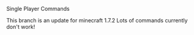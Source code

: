Single Player Commands

This branch is an update for minecraft 1.7.2
Lots of commands currently don't work!